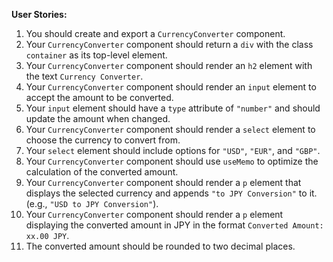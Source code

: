 **User Stories:**  

1. You should create and export a `CurrencyConverter` component.  
2. Your `CurrencyConverter` component should return a `div` with the class `container` as its top-level element.  
3. Your `CurrencyConverter` component should render an `h2` element with the text `Currency Converter`.  
4. Your `CurrencyConverter` component should render an `input` element to accept the amount to be converted.  
5. Your `input` element should have a `type` attribute of `"number"` and should update the amount when changed.  
6. Your `CurrencyConverter` component should render a `select` element to choose the currency to convert from.  
7. Your `select` element should include options for `"USD"`, `"EUR"`, and `"GBP"`.  
8. Your `CurrencyConverter` component should use `useMemo` to optimize the calculation of the converted amount.  
9. Your `CurrencyConverter` component should render a `p` element that displays the selected currency and appends `"to JPY Conversion"` to it. (e.g., `"USD to JPY Conversion"`).  
10. Your `CurrencyConverter` component should render a `p` element displaying the converted amount in JPY in the format `Converted Amount: xx.00 JPY`.
11. The converted amount should be rounded to two decimal places.  
